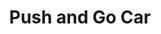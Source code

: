 ---
id: PE05130
title: Push and Go Car
price:
    hkd: 299.9
    twd: 1299
dimensions:
    w: 24
    l: 16
    h: 13
    unit: cm
imgs: 
    - 'images/products/push-and-go-car.png'
---